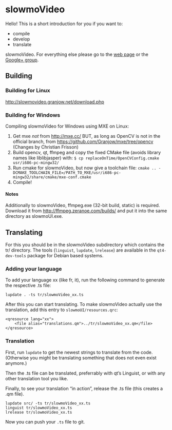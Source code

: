 slowmoVideo
===========

Hello! This is a short introduction for you if you want to:
- compile
- develop
- translate

slowmoVideo. For everything else please go to the 
[web page](http://slowmoVideo.granjow.net) or the 
[Google+ group](https://plus.google.com/communities/116570263544012246711).

Building
--------

### Building for Linux
http://slowmovideo.granjow.net/download.php

### Building for Windows
Compiling slowmoVideo for Windows using MXE on Linux:

1.  Get mxe _not_ from http://mxe.cc/ BUT, as long as OpenCV is not in the official branch, from
    https://github.com/Granjow/mxe/tree/opencv (Changes by Christian Frisson)
3.  Build opencv, qt, ffmpeg
    and copy the fixed CMake file (avoids library names like liblibjasper) with:
    `$ cp replaceOnTime/OpenCVConfig.cmake usr/i686-pc-mingw32/`
4.  Run cmake for slowmoVideo, but now give a toolchain file:
    `cmake .. -DCMAKE_TOOLCHAIN_FILE=/PATH_TO_MXE/usr/i686-pc-mingw32/share/cmake/mxe-conf.cmake`
5.  Compile!


#### Notes
Additionally to slowmoVideo, ffmpeg.exe (32-bit build, static) is required.
Download it from http://ffmpeg.zeranoe.com/builds/ and put it into the same directory as slowmoUI.exe.


Translating
-----------

For this you should be in the slowmoVideo subdirectory which contains the tr/ directory. 
The tools (`linguist`, `lupdate`, `lrelease`) are available in the `qt4-dev-tools` package for Debian based systems.

### Adding your language
To add your language xx (like fr, it), run the following command to generate the respective .ts file:

    lupdate . -ts tr/slowmoVideo_xx.ts
    
After this you can start translating. To make slowmoVideo actually use the translation, add this entry
to `slowmoUI/resources.qrc`:

    <qresource lang="xx">
        <file alias="translations.qm">../tr/slowmoVideo_xx.qm</file>
    </qresource>

### Translation
First, run `lupdate` to get the newest strings to translate from the code. 
(Otherwise you might be translating something that does not even exist anymore.)

Then the .ts file can be translated, preferrably with qt’s Linguist, or with any other 
translation tool you like.

Finally, to see your translation “in action”, release the .ts file (this creates a .qm file).

    lupdate src/ -ts tr/slowmoVideo_xx.ts
    linguist tr/slowmoVideo_xx.ts
    lrelease tr/slowmoVideo_xx.ts

Now you can push your `.ts` file to git.

